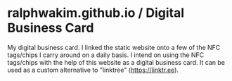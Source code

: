# ralphwakim.github.io / Digital Business Card
My digital business card. 
I linked the static website onto a few of the NFC tags/chips I carry around on a daily basis. 
I intend on using the NFC tags/chips with the help of this website as a digital business card. 
It can be used as a custom alternative to "linktree" (https://linktr.ee).
